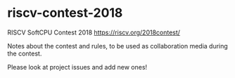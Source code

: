 # riscv-contest-2018
RISCV SoftCPU Contest 2018 https://riscv.org/2018contest/

Notes about the contest and rules, to be used as collaboration media during the contest.

Please look at project issues and add new ones!
